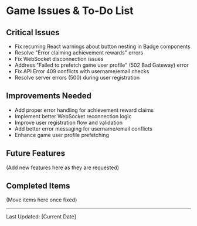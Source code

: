 
# Game Issues & To-Do List

## Critical Issues
- Fix recurring React warnings about button nesting in Badge components
- Resolve "Error claiming achievement rewards" errors
- Fix WebSocket disconnection issues
- Address "Failed to prefetch game user profile" (502 Bad Gateway) error
- Fix API Error 409 conflicts with username/email checks
- Resolve server errors (500) during user registration

## Improvements Needed
- Add proper error handling for achievement reward claims
- Implement better WebSocket reconnection logic
- Improve user registration flow and validation
- Add better error messaging for username/email conflicts
- Enhance game user profile prefetching

## Future Features
(Add new features here as they are requested)

## Completed Items
(Move items here once fixed)

---
Last Updated: [Current Date]
